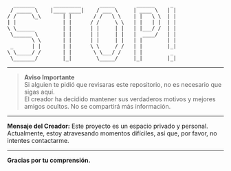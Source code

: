       _______      _________      _____       ______     _
     / _____ \    |____ ____|    / ___ \     | ____ \   | |
    / /     \_\       | |       / /   \ \    | |   \ \  | |
    | |               | |      / /     \ \   | |   | |  | |
    \ \______         | |      | |     | |   | |___/ /  | |
     \______ \        | |      | |     | |   |  ____/   | |
            \ \       | |      | |     | |   | |        | |
     _      | |       | |      \ \     / /   | |        |_|
    \ \_____/ /       | |       \ \___/ /    | |         _
     \_______/        |_|        \_____/     |_|        |_|

---

> **Aviso Importante**  
> Si alguien te pidió que revisaras este repositorio, no es necesario que sigas aquí.  
> El creador ha decidido mantener sus verdaderos motivos y mejores amigos ocultos. No se compartirá más información.

---

**Mensaje del Creador:**
Este proyecto es un espacio privado y personal. Actualmente, estoy atravesando momentos difíciles, así que, por favor, no intentes contactarme.

--- 

**Gracias por tu comprensión.**

